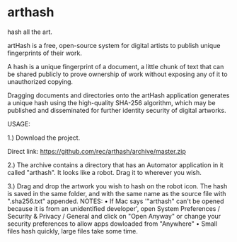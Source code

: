 # arthash

hash all the art.


artHash is a free, open-source system for digital artists to publish unique fingerprints of their work.

A hash is a unique fingerprint of a document, a little chunk of text that can be shared publicly to prove ownership of work without exposing any of it to unauthorized copying.

Dragging documents and directories onto the artHash application generates a unique hash using the high-quality SHA-256 algorithm, which may be published and disseminated for further identity security of digital artworks.


USAGE:

1.) Download the project. 

Direct link: https://github.com/rec/arthash/archive/master.zip

2.) The archive contains a directory that has an Automator application in it called "arthash".   It looks like a robot. Drag it to wherever you wish.

3.) Drag and drop the artwork you wish to hash on the robot icon. The hash is saved in the same folder, and with the same name as the source file with ".sha256.txt" appended. 
NOTES: 
• If Mac says '"arthash" can't be opened because it is from an unidentified developer', open System Preferences / Security & Privacy / General and click on "Open Anyway" or change your security preferences to allow apps dowloaded from "Anywhere"
• Small files hash quickly, large files take some time.
